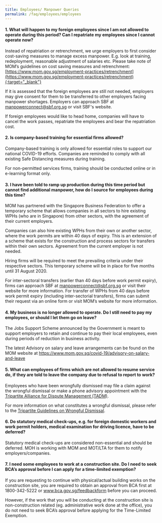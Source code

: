 ```yaml
---
title: Employees/ Manpower Queries
permalink: /faq/employees/employees
---
```


#### **1. What will happen to my foreign employees since I am not allowed to operate during this period? Can I repatriate my employees since I cannot operate now?**
Instead of repatriation or retrenchment, we urge employers to first consider cost-saving measures to manage excess manpower. E.g. look at training, redeployment, reasonable adjustment of salaries etc. Please take note of MOM’s guidelines on cost saving measures and retrenchment: [https://www.mom.gov.sg/employment-practices/retrenchment](https://www.mom.gov.sg/employment-practices/retrenchment){:target="_blank"}

If it is assessed that the foreign employees are still not needed, employers may give consent for them to be transferred to other employers facing manpower shortages. Employers can approach SBF at <a href = "mailto: manpowerconnect@sbf.org.sg">manpowerconnect@sbf.org.sg</a> or visit SBF's website.

If foreign employees would like to head home, companies will have to cancel the work passes, repatriate the employees and bear the repatriation cost.

#### **2. Is company-based training for essential firms allowed?**
Company-based training is only allowed for essential roles to support our national COVID-19 efforts. Companies are reminded to comply with all existing Safe Distancing measures during training.

For non-permitted services firms, training should be conducted online or in e-learning format only.

#### **3. I have been told to ramp up production during this time period but cannot find additional manpower, how do I source for employees during this time?**
MOM has partnered with the Singapore Business Federation to offer a temporary scheme that allows companies in all sectors to hire existing WPHs (who are in Singapore) from other sectors, with the agreement of their current employers. 

Companies can also hire existing WPHs from their own or another sector, where the work permits are within 40 days of expiry. This is an extension of a scheme that exists for the construction and process sectors for transfers within their own sectors. Agreement from the current employer is not needed. 

Hiring firms will be required to meet the prevailing criteria under their respective sectors. This temporary scheme will be in place for five months until 31 August 2020. 

For inter-sectoral transfers (earlier than 40 days before work permit expiry), firms can approach SBF at <a href = "mailto: manpowerconnect@sbf.org.sg">manpowerconnect@sbf.org.sg</a> or visit their website for more information. For transfer of WPHs from 40 days before work permit expiry (including inter-sectorial transfers), firms can submit their request via an online form or visit MOM’s website for more information.

#### **4. My business is no longer allowed to operate. Do I still need to pay my employees, or should I let them go on leave?**
The Jobs Support Scheme announced by the Government is meant to support employers to retain and continue to pay their local employees, even during periods of reduction in business activity.

The latest Advisory on salary and leave arrangements can be found on the MOM website at <a href="https://www.mom.gov.sg/covid-19/advisory-on-salary-and-leave" target="_blank">https://www.mom.gov.sg/covid-19/advisory-on-salary-and-leave</a>

#### **5. What can employees of firms which are not allowed to resume service do, if they are told to leave the company due to refusal to report to work?**
Employees who have been wrongfully dismissed may file a claim against the wrongful dismissal or make a phone advisory appointment with the <a href="https://www.tal.sg/tadm/eServices" target="_blank">Tripartite Alliance for Dispute Management (TADM)</a>.

For more information on what constitutes a wrongful dismissal, please refer to the <a href="https://www.mom.gov.sg/employment-practices/termination-of-employment/unfair-dismissal#what-is-a-wrongful-dismissal" target="_blank">Tripartite Guidelines on Wrongful Dismissal</a>.

#### **6. Do statutory medical check-ups, e.g. for foreign domestic workers and work permit holders, medical examination for driving licence, have to be deferred?**
Statutory medical check-ups are considered non-essential and should be deferred. MOH is working with MOM and MOT/LTA for them to notify employers/companies.

#### **7. I need some employees to work at a construction site. Do I need to seek BCA’s approval before I can apply for a time-limited exemption?**
If you are requesting to continue with physical/actual building works on the construction site, you are required to obtain an approval from BCA first at 1800-342-5222 or <a href="https://www.bca.gov.sg/feedbackform" target="_blank">www.bca.gov.sg/feedbackform</a> before you can proceed.

However, if the work that you will be conducting at the construction site is non-construction related (eg. administrative work done at the office), you do not need to seek BCA’s approval before applying for the Time-Limited Exemption. 
